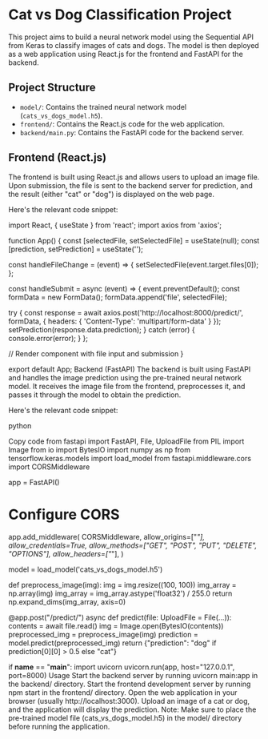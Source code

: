 # Cat vs Dog Classification Project

This project aims to build a neural network model using the Sequential API from Keras to classify images of cats and dogs. The model is then deployed as a web application using React.js for the frontend and FastAPI for the backend.

## Project Structure

- `model/`: Contains the trained neural network model (`cats_vs_dogs_model.h5`).
- `frontend/`: Contains the React.js code for the web application.
- `backend/main.py`: Contains the FastAPI code for the backend server.

## Frontend (React.js)

The frontend is built using React.js and allows users to upload an image file. Upon submission, the file is sent to the backend server for prediction, and the result (either "cat" or "dog") is displayed on the web page.

Here's the relevant code snippet:


import React, { useState } from 'react';
import axios from 'axios';

function App() {
 const [selectedFile, setSelectedFile] = useState(null);
 const [prediction, setPrediction] = useState('');

 const handleFileChange = (event) => {
   setSelectedFile(event.target.files[0]);
 };

 const handleSubmit = async (event) => {
   event.preventDefault();
   const formData = new FormData();
   formData.append('file', selectedFile);

   try {
     const response = await axios.post('http://localhost:8000/predict/', formData, {
       headers: {
         'Content-Type': 'multipart/form-data'
       }
     });
     setPrediction(response.data.prediction);
   } catch (error) {
     console.error(error);
   }
 };

 // Render component with file input and submission
}

export default App;
Backend (FastAPI)
The backend is built using FastAPI and handles the image prediction using the pre-trained neural network model. It receives the image file from the frontend, preprocesses it, and passes it through the model to obtain the prediction.

Here's the relevant code snippet:

python


Copy code
from fastapi import FastAPI, File, UploadFile
from PIL import Image
from io import BytesIO
import numpy as np
from tensorflow.keras.models import load_model
from fastapi.middleware.cors import CORSMiddleware

app = FastAPI()

# Configure CORS
app.add_middleware(
    CORSMiddleware,
    allow_origins=["*"],
    allow_credentials=True,
    allow_methods=["GET", "POST", "PUT", "DELETE", "OPTIONS"],
    allow_headers=["*"],
)

model = load_model('cats_vs_dogs_model.h5')

def preprocess_image(img):
    img = img.resize((100, 100))
    img_array = np.array(img)
    img_array = img_array.astype('float32') / 255.0
    return np.expand_dims(img_array, axis=0)

@app.post("/predict/")
async def predict(file: UploadFile = File(...)):
    contents = await file.read()
    img = Image.open(BytesIO(contents))
    preprocessed_img = preprocess_image(img)
    prediction = model.predict(preprocessed_img)
    return {"prediction": "dog" if prediction[0][0] > 0.5 else "cat"}

if __name__ == "__main__":
    import uvicorn
    uvicorn.run(app, host="127.0.0.1", port=8000)
Usage
Start the backend server by running uvicorn main:app in the backend/ directory.
Start the frontend development server by running npm start in the frontend/ directory.
Open the web application in your browser (usually http://localhost:3000).
Upload an image of a cat or dog, and the application will display the prediction.
Note: Make sure to place the pre-trained model file (cats_vs_dogs_model.h5) in the model/ directory before running the application.
